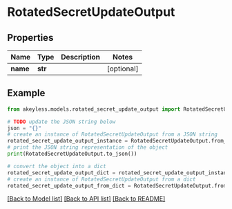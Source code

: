 # RotatedSecretUpdateOutput


## Properties

Name | Type | Description | Notes
------------ | ------------- | ------------- | -------------
**name** | **str** |  | [optional] 

## Example

```python
from akeyless.models.rotated_secret_update_output import RotatedSecretUpdateOutput

# TODO update the JSON string below
json = "{}"
# create an instance of RotatedSecretUpdateOutput from a JSON string
rotated_secret_update_output_instance = RotatedSecretUpdateOutput.from_json(json)
# print the JSON string representation of the object
print(RotatedSecretUpdateOutput.to_json())

# convert the object into a dict
rotated_secret_update_output_dict = rotated_secret_update_output_instance.to_dict()
# create an instance of RotatedSecretUpdateOutput from a dict
rotated_secret_update_output_from_dict = RotatedSecretUpdateOutput.from_dict(rotated_secret_update_output_dict)
```
[[Back to Model list]](../README.md#documentation-for-models) [[Back to API list]](../README.md#documentation-for-api-endpoints) [[Back to README]](../README.md)


